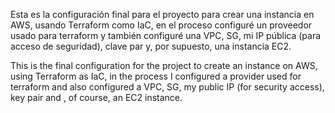 Esta es la configuración final para el proyecto para crear una instancia en AWS, usando Terraform como IaC, en el proceso configuré un proveedor usado para terraform y también configuré una VPC, SG, mi IP pública (para acceso de seguridad), clave par y, por supuesto, una instancia EC2.

This is the final configuration for the project to create an instance on AWS, using Terraform as IaC, in the process I configured a provider used for terraform and also configured a VPC, SG, my public IP (for security access), key pair and , of course, an EC2 instance.
